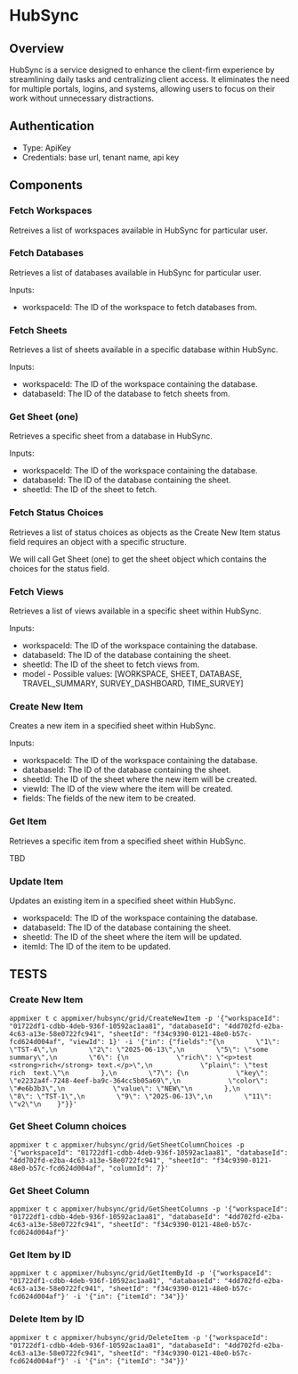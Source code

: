 # HubSync

## Overview

HubSync is a service designed to enhance the client-firm experience by streamlining daily tasks and centralizing client access. It eliminates the need for multiple portals, logins, and systems, allowing users to focus on their work without unnecessary distractions.

## Authentication

- Type: ApiKey
- Credentials: base url, tenant name, api key

## Components

### Fetch Workspaces

Retreives a list of workspaces available in HubSync for particular user. 

### Fetch Databases

Retrieves a list of databases available in HubSync for particular user.

Inputs: 
- workspaceId: The ID of the workspace to fetch databases from.

### Fetch Sheets

Retrieves a list of sheets available in a specific database within HubSync.

Inputs:
 - workspaceId: The ID of the workspace containing the database.
 - databaseId: The ID of the database to fetch sheets from.

### Get Sheet (one)

Retrieves a specific sheet from a database in HubSync.

Inputs: 
- workspaceId: The ID of the workspace containing the database.
- databaseId: The ID of the database containing the sheet.
- sheetId: The ID of the sheet to fetch.

### Fetch Status Choices

Retrieves a list of status choices as objects as the Create New Item status field requires an object with a specific structure.

We will call Get Sheet (one) to get the sheet object which contains the choices for the status field.

### Fetch Views
Retrieves a list of views available in a specific sheet within HubSync.

Inputs:
- workspaceId: The ID of the workspace containing the database.
- databaseId: The ID of the database containing the sheet.
- sheetId: The ID of the sheet to fetch views from.
- model - Possible values: [WORKSPACE, SHEET, DATABASE, TRAVEL_SUMMARY, SURVEY_DASHBOARD, TIME_SURVEY]

### Create New Item

Creates a new item in a specified sheet within HubSync.

Inputs: 
- workspaceId: The ID of the workspace containing the database.
- databaseId: The ID of the database containing the sheet.
- sheetId: The ID of the sheet where the new item will be created.
- viewId: The ID of the view where the item will be created.
- fields: The fields of the new item to be created.

### Get Item

Retrieves a specific item from a specified sheet within HubSync.

TBD

### Update Item

Updates an existing item in a specified sheet within HubSync.

- workspaceId: The ID of the workspace containing the database.
- databaseId: The ID of the database containing the sheet.
- sheetId: The ID of the sheet where the item will be updated.
- itemId: The ID of the item to be updated.

## TESTS

### Create New Item

```
appmixer t c appmixer/hubsync/grid/CreateNewItem -p '{"workspaceId": "01722df1-cdbb-4deb-936f-10592ac1aa81", "databaseId": "4dd702fd-e2ba-4c63-a13e-58e0722fc941", "sheetId": "f34c9390-0121-48e0-b57c-fcd624d004af", "viewId": 1}' -i '{"in": {"fields":"{\n        \"1\": \"TST-4\",\n        \"2\": \"2025-06-13\",\n        \"5\": \"some summary\",\n        \"6\": {\n            \"rich\": \"<p>test <strong>rich</strong> text.</p>\",\n            \"plain\": \"test  rich  text.\"\n        },\n        \"7\": {\n            \"key\": \"e2232a4f-7248-4eef-ba9c-364cc5b05a69\",\n            \"color\": \"#e6b3b3\",\n            \"value\": \"NEW\"\n        },\n        \"8\": \"TST-1\",\n        \"9\": \"2025-06-13\",\n        \"11\": \"v2\"\n    }"}}'
```

### Get Sheet Column choices

```
appmixer t c appmixer/hubsync/grid/GetSheetColumnChoices -p '{"workspaceId": "01722df1-cdbb-4deb-936f-10592ac1aa81", "databaseId": "4dd702fd-e2ba-4c63-a13e-58e0722fc941", "sheetId": "f34c9390-0121-48e0-b57c-fcd624d004af", "columnId": 7}'
```

### Get Sheet Column

```
appmixer t c appmixer/hubsync/grid/GetSheetColumns -p '{"workspaceId": "01722df1-cdbb-4deb-936f-10592ac1aa81", "databaseId": "4dd702fd-e2ba-4c63-a13e-58e0722fc941", "sheetId": "f34c9390-0121-48e0-b57c-fcd624d004af"}'
```

### Get Item by ID

```
appmixer t c appmixer/hubsync/grid/GetItemById -p '{"workspaceId": "01722df1-cdbb-4deb-936f-10592ac1aa81", "databaseId": "4dd702fd-e2ba-4c63-a13e-58e0722fc941", "sheetId": "f34c9390-0121-48e0-b57c-fcd624d004af"}' -i '{"in": {"itemId": "34"}}'
```

### Delete Item by ID

```
appmixer t c appmixer/hubsync/grid/DeleteItem -p '{"workspaceId": "01722df1-cdbb-4deb-936f-10592ac1aa81", "databaseId": "4dd702fd-e2ba-4c63-a13e-58e0722fc941", "sheetId": "f34c9390-0121-48e0-b57c-fcd624d004af"}' -i '{"in": {"itemId": "34"}}'
```